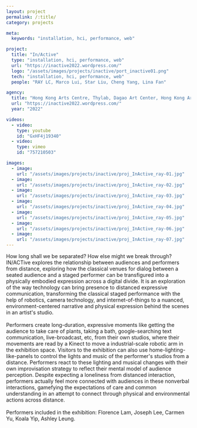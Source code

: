 ```yaml
---
layout: project
permalink: /:title/
category: projects

meta:
  keywords: "installation, hci, performance, web"

project:
  title: "In/Active"
  type: "installation, hci, performance, web"
  url: "https://inactive2022.wordpress.com/"
  logo: "/assets/images/projects/inactive/port_inactive01.png"
  tech: "installation, hci, performance, web"
  people: "RAY LC, Marco Lui, Star Liu, Cheng Yang, Lina Fan"

agency:
  title: "Hong Kong Arts Centre, Thylab, Dagao Art Center, Hong Kong Arts Development Council"
  url: "https://inactive2022.wordpress.com/"
  year: "2022"

videos:
  - video:
    type: youtube
    id: "GxHF4j19340"
  - video:
    type: vimeo
    id: "757210503"

images:
  - image:
    url: "/assets/images/projects/inactive/proj_InActive_ray-01.jpg"
  - image:
    url: "/assets/images/projects/inactive/proj_InActive_ray-02.jpg"
  - image:
    url: "/assets/images/projects/inactive/proj_InActive_ray-03.jpg"
  - image:
    url: "/assets/images/projects/inactive/proj_InActive_ray-04.jpg"
  - image:
    url: "/assets/images/projects/inactive/proj_InActive_ray-05.jpg"
  - image:
    url: "/assets/images/projects/inactive/proj_InActive_ray-06.jpg"
  - image:
    url: "/assets/images/projects/inactive/proj_InActive_ray-07.jpg"
---
```

<p>How long shall we be separated? How else might we break through? IN/ACTive explores the relationship between audiences and performers from distance, exploring how the classical venues for dialog between a seated audience and a staged performer can be transfigured into a physically embodied expression across a digital divide. It is an exploration of the way technology can bring presence to distanced expressive communication, transforming the classical staged performance with the help of robotics, camera technology, and internet-of-things to a nuanced, environment-centered narrative and physical expression behind the scenes in an artist's studio.<br><br>
Performers create long-duration, expressive moments like getting the audience to take care of plants, taking a bath, google-searching text communication, live-broadcast, etc, from their own studios, where their movements are read by a Kinect to move a industrial-scale robotic arm in the exhibition space. Visitors to the exhibition can also use home-lighting-like-panels to control the lights and music of the performer's studios from a distance. Performers react to these lighting and musical changes with their own improvisation strategy to reflect their mental model of audience perception. Despite expecting a loneliness from distanced interaction, performers actually feel more connected with audiences in these nonverbal interactions, gamefying the expectations of care and common understanding in an attempt to connect through physical and environmental actions across distance.<br><br>
Performers included in the exhibition: Florence Lam, Joseph Lee, Carmen Yu, Koala Yip, Ashley Leung.</p>